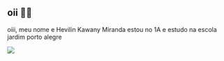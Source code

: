 ## oii 🩷🩷
oiii, meu nome e Hevilin Kawany Miranda estou no 1A e estudo na escola jardim porto alegre

![](https://media.giphy.com/media/7qlQAzqdYYSNa/giphy.gif?cid=790b7611quvft7i0i409ouhpp6wpip407qsc7gj1ikgs5u8b&ep=v1_gifs_search&rid=giphy.gif&ct=g)
<!--
**hevawa/hevawa** is a ✨ _special_ ✨ repository because its `README.md` (this file) appears on your GitHub profile.

Here are some ideas to get you started:

- 🔭 I’m currently working on ...
- 🌱 I’m currently learning ...
- 👯 I’m looking to collaborate on ...
- 🤔 I’m looking for help with ...
- 💬 Ask me about ...
- 📫 How to reach me: ...
- 😄 Pronouns: ...
- ⚡ Fun fact: ...
-->
